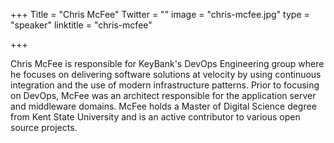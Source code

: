 +++
Title = "Chris McFee"
Twitter = ""
image = "chris-mcfee.jpg"
type = "speaker"
linktitle = "chris-mcfee"

+++

Chris McFee is responsible for KeyBank's DevOps Engineering group where he focuses on delivering software solutions at velocity by using continuous integration and the use of modern infrastructure patterns. Prior to focusing on DevOps, McFee was an architect responsible for the application server and middleware domains. McFee holds a Master of Digital Science degree from Kent State University and is an active contributor to various open source projects.
